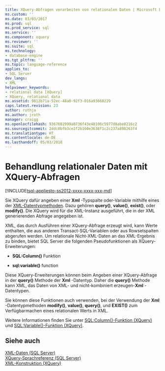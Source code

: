 ```yaml
---
title: XQuery-Abfragen verarbeiten von relationalen Daten | Microsoft Docs
ms.custom: ''
ms.date: 03/03/2017
ms.prod: sql
ms.prod_service: sql
ms.service: ''
ms.component: xquery
ms.reviewer: ''
ms.suite: sql
ms.technology:
- database-engine
ms.tgt_pltfrm: ''
ms.topic: language-reference
applies_to:
- SQL Server
dev_langs:
- XML
helpviewer_keywords:
- relational data [XQuery]
- XQuery, relational data
ms.assetid: 9812b71a-52ec-48a0-92f3-016a93660229
caps.latest.revision: 23
author: rothja
ms.author: jroth
manager: craigg
ms.openlocfilehash: 9367602999a0736f43e48106c5977d8abe8216c2
ms.sourcegitcommit: 2ddc0bfb3ce2f2b160e3638f1c2c237a898263f4
ms.translationtype: HT
ms.contentlocale: de-DE
ms.lasthandoff: 05/03/2018
---
```

# <a name="xqueries-handling-relational-data"></a>Behandlung relationaler Daten mit XQuery-Abfragen
[!INCLUDE[tsql-appliesto-ss2012-xxxx-xxxx-xxx-md](../includes/tsql-appliesto-ss2012-xxxx-xxxx-xxx-md.md)]

  Sie XQuery dafür angeben einer **Xml** -Typspalte oder-Variable mithilfe eines der [XML-Datentypmethoden](../t-sql/xml/xml-data-type-methods.md). Dazu gehören **query()**, **value()**, **exist()**, oder **modify()**. Die XQuery wird für die XML-Instanz ausgeführt, die in der XML generierenden Abfrage angegeben ist.  
  
 XML, das durch Ausführen einer XQuery-Abfrage erzeugt wird, kann Werte enthalten, die aus anderen Transact-SQL-Variablen oder aus Rowsetspalten abgerufen werden. Um relationale Nicht-XML-Daten an das XML-Ergebnis zu binden, bietet SQL Server die folgenden Pseudofunktionen als XQuery-Erweiterungen:  
  
-   **SQL:Column()** Funktion  
  
-   **sql:variable()** function  
  
 Diese XQuery-Erweiterungen können beim Angeben einer XQuery-Abfrage in der **query()** Methode der **Xml** -Datentyp. Daher die **query()** Methode kann XML, das Daten von XML- und nicht-kombiniert erzeugen-**Xml** -Datentypen.  
  
 Sie können diese Funktionen auch verwenden, bei der Verwendung der **Xml** -Datentypmethoden **modify()**, **value()**, **query()**, und  **EXIST()** zum Verfügbarmachen eines relationalen Werts in XML.  
  
 Weitere Informationen finden Sie unter [SQL:Column()-Funktion (XQuery)](../xquery/xquery-extension-functions-sql-column.md) und [SQL:Variable()-Funktion (XQuery)](../xquery/xquery-extension-functions-sql-variable.md).  
  
## <a name="see-also"></a>Siehe auch  
 [XML-Daten &#40;SQL Server&#41;](../relational-databases/xml/xml-data-sql-server.md)   
 [XQuery-Sprachreferenz &#40;SQL Server&#41;](../xquery/xquery-language-reference-sql-server.md)   
 [XML-Konstruktion &#40;XQuery&#41;](../xquery/xml-construction-xquery.md)  
  
  
